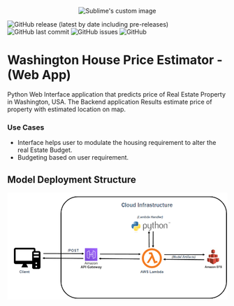

<p align="center">
  <img src="https://storage.googleapis.com/kaggle-competitions/kaggle/5407/media/housesbanner.png" alt="Sublime's custom image"/>
</p>

![GitHub release (latest by date including pre-releases)](https://img.shields.io/github/v/release/navendu-pottekkat/awesome-readme?include_prereleases)
![GitHub last commit](https://img.shields.io/badge/last%20commit-Dec--2021-blue)
![GitHub issues](https://img.shields.io/github/issues-raw/navendu-pottekkat/awesome-readme)
![GitHub](https://img.shields.io/github/license/navendu-pottekkat/awesome-readme)


# Washington House Price Estimator - (Web App)

Python Web Interface application that predicts price of Real Estate Property in Washington, USA. The Backend application Results estimate price of property with estimated location on map.

### Use Cases

- Interface helps user to modulate the housing requirement to alter the real Estate Budget.
- Budgeting based on user requirement.


## Model Deployment Structure

<p align="center">
  <img src="https://github.com/DSPOWER93/Data/blob/main/deployment%20flow.png" alt="Sublime's custom image"/>
</p>
